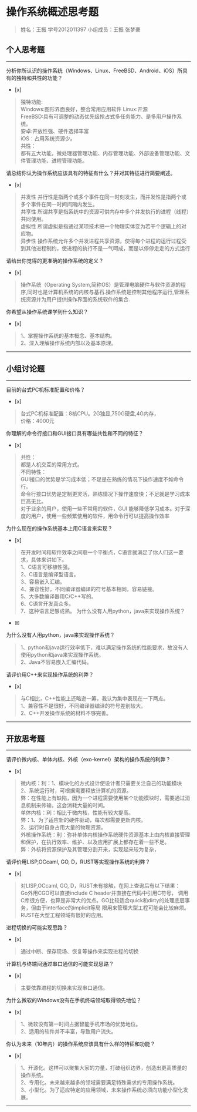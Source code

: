 # 操作系统概述思考题
>姓名：王振  学号2012011397      小组成员：王振 张梦豪
## 个人思考题

---

分析你所认识的操作系统（Windows、Linux、FreeBSD、Android、iOS）所具有的独特和共性的功能？
- [x]  
>独特功能:  
>Windows:图形界面良好，整合常用应用软件
>Linux:开源  
>FreeBSD:具有可调整的动态优先级抢占式多任务能力、是多用户操作系统。  
>安卓:开放性强、硬件选择丰富  
>iOS：占用系统资源少。  
>共性：  
>都有五大功能，微处理器管理功能、内存管理功能、外部设备管理功能、文件管理功能、进程管理功能。   

请总结你认为操作系统应该具有的特征有什么？并对其特征进行简要阐述。
- [x]  

>并发性 并行性是指两个或多个事件在同一时刻发生，而并发性是指两个或多个事件在同一时间间隔内发生。  
>共享性 所谓共享是指系统中的资源可供内存中多个并发执行的进程（线程）共同使用。  
>虚拟性 所谓虚拟是指通过某项技术把一个物理实体变为若干个逻辑上的对应物。  
>异步性 操作系统允许多个并发进程共享资源，使得每个进程的运行过程受到其他进程制约，使进程的执行不是一气呵成，而是以停停走走的方式运行  

请给出你觉得的更准确的操作系统的定义？
- [x]  

>操作系统（Operating System,简称OS）是管理电脑硬件与软件资源的程序,同时也是计算机系统的内核与基石.操作系统是控制其他程序运行,管理系统资源并为用户提供操作界面的系统软件的集合.   

你希望从操作系统课学到什么知识？
- [x]  
 
>1、掌握操作系统的基本概念、基本结构。  
>2、深入理解操作系统内部以及基本原理。

---

## 小组讨论题

---

目前的台式PC机标准配置和价格？
- [x]  

>台式PC机标准配置：8核CPU。2G独显,750G硬盘,4G内存，  
价格：4000元

你理解的命令行接口和GUI接口具有哪些共性和不同的特征？
- [x]  

>共性：  
都是人机交互的常用方式。    
>不同特性：  
>GUI接口的优势是学习成本低；不足是在熟练的情况下操作速度不如命令行。  
>命令行接口优势是定制更灵活，熟练情况下操作速度快；不足就是学习成本巨高无比。  
>对于业余的用户，使用一些不常用的软件，GUI 能够降低学习成本。对于深度的用户，使用一些频繁使用的软件，用命令行可以提高操作效率

为什么现在的操作系统基本上用C语言来实现？
- [x]  

> 在开发时间和软件效率之间取一个平衡点，C语言就满足了你人们这一要求，具体来讲如下。  
1、C语言可移植性强。  
2、C语言是编译型语言。  
3、容易嵌入汇编。  
4、兼容性好，不同编译器编译的符号基本相同，容易链接。  
5、大多数编译器用C/C++写的。  
6、C语言开发真众多。  
7、这种语言足够成熟。
为什么没有人用python，java来实现操作系统？
- [x]  

为什么没有人用python，java来实现操作系统？

>  1、python和java运行效率低下，难以满足操作系统的性能要求，故没有人使用python和java来实现操作系统。  
2、Java不容易嵌入汇编代码。


请评价用C++来实现操作系统的利弊？
- [x]  

>  与C相比，C++性能上还略逊一筹，我认为集中表现在一下两点。  
1、兼容性不是很好，不同编译器编译的符号差别较大。  
2、C++开发操作系统的材料不够完善。


---

## 开放思考题

---

请评价微内核、单体内核、外核（exo-kernel）架构的操作系统的利弊？
- [x]  

>微内核：利：1、模块化的方式设计使设计者只需要关注自己的功能模块  
2、系统运行时，可根据需要释放计算机的资源。  
弊：在性能上有缺陷，因为一个进程需要使用某个功能模块时，需要通过消息机制来传输，这会消耗大量的时间。  
单体内核：利：相比于微内核，性能有较大提高。  
弊：1、为了适应新的硬件驱动，每次都需要更新内核。  
2、运行时自身占用大量的物理资源。  
外核操作系统：利：弥补单体内核操作系统硬件资源基本上由内核直接管理和保护，在执行效率、维护、以及应用扩展上都存在着一些不足。  
弊：外核将资源保护及其管理分割开来，实现起来较为复杂，


请评价用LISP,OCcaml, GO, D，RUST等实现操作系统的利弊？
- [x]  

>  对LISP,OCcaml, GO, D，RUST未有接触，在网上查询后有以下结果：  
Go外用CGO可以直接include C header并直接在代码中引用C符号， 
调用C库很方便，也算是非常大的优点。GO比较适合quick和dirty的处理底层事务，但由于interface的implicit等局
限用来管理大型工程可能会比较麻烦。  
RUST在大型工程领域有很好的应用。   

进程切换的可能实现思路？
- [x]  

>  通过中断、保存现场、恢复等操作来实现进程的切换
 
计算机与终端间通过串口通信的可能实现思路？
- [x]  

>  主要依靠进程的切换来实现串口通信。

为什么微软的Windows没有在手机终端领域取得领先地位？
- [x]  

>  1、微软没有第一时间占据智能手机市场的优势地位。  
2、适用的软件并不丰富，导致用户流失。

你认为未来（10年内）的操作系统应该具有什么样的特征和功能？
- [x]  

>   1、开源化。这样可以聚集大家的力量，打破组织边界，创造出更高质量的操作系统。  
2、专用化。未来越来越多的领域需要满足特殊需求的专用操作系统。  
3、小型化。为了适应特定的应用领域，未来操作系统必须向功能小型化发展。  


---
